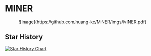 # MINER

<p align="center">
    ![image](https://github.com/huang-kc/MINER/imgs/MINER.pdf)
<p>

## Star History

[![Star History Chart](https://api.star-history.com/svg?repos=huang-kc/MINER&type=Date)](https://star-history.com/#huang-kc/MINER&Date)
